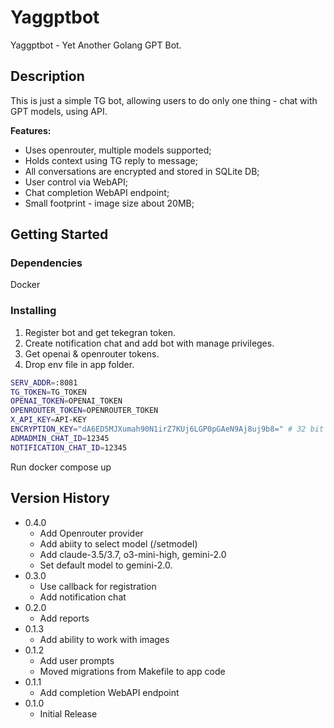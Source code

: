 # Yaggptbot

Yaggptbot - Yet Another Golang GPT Bot.

## Description

This is just a simple TG bot, allowing users to do only one thing - chat with GPT models, using API.

**Features:**
* Uses openrouter, multiple models supported;
* Holds context using TG reply to message;
* All conversations are encrypted and stored in SQLite DB;
* User control via WebAPI;
* Chat completion WebAPI endpoint;
* Small footprint - image size about 20MB;


## Getting Started

### Dependencies
Docker

### Installing
1. Register bot and get tekegran token.
2. Create notification chat and add bot with manage privileges.
3. Get openai & openrouter tokens.
4. Drop env file in app folder.

```bash
SERV_ADDR=:8081
TG_TOKEN=TG_TOKEN
OPENAI_TOKEN=OPENAI_TOKEN
OPENROUTER_TOKEN=OPENROUTER_TOKEN
X_API_KEY=API-KEY
ENCRYPTION_KEY="dA6ED5MJXumah90N1irZ7KUj6LGP0pGAeN9Aj8uj9b8=" # 32 bit key string
ADMADMIN_CHAT_ID=12345
NOTIFICATION_CHAT_ID=12345
```
Run docker compose up  


## Version History
* 0.4.0
    * Add Openrouter provider
    * Add abiity to select model (/setmodel)
    * Add claude-3.5/3.7, o3-mini-high, gemini-2.0
    * Set default model to gemini-2.0.
* 0.3.0
    * Use callback for registration
    * Add notification chat
* 0.2.0
    * Add reports
* 0.1.3
    * Add ability to work with images
* 0.1.2
    * Add user prompts
    * Moved migrations from Makefile to app code
* 0.1.1 
    * Add completion WebAPI endpoint
* 0.1.0
    * Initial Release
